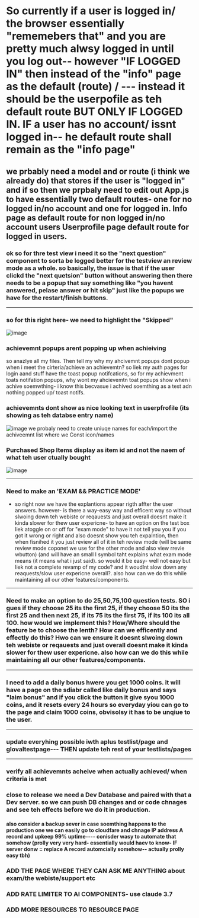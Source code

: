 
# So currently if a user is logged in/ the browser essentially "rememebers that" and you are pretty much alwsy logged in until you log out-- however "IF LOGGED IN" then instead of the "info" page as the default (route) / --- instead it should be the userpofile as teh default route BUT ONLY IF LOGGED IN. IF a user has no account/ issnt logged in-- he default route shall remain as the "info page"
we prbably need a model and or route (i think we already do) that stores if the user is "logged in" and if so then we prpbaly need to edit out App.js to have essentially two default routes- one for no logged in/no account and one for logged in.
Info page as default route for non logged in/no account users
Userprofile page default route for logged in users.
---------------------------


### ok so for thre test view i need it so the "next question" component to sorta be logged better for the testview an review mode as a whole. so basically, the issue is that if the user  clickd the "next quetsion" button without answering then there needs to be a popup that say something like "you havent answered, pelase answer or hit skip" just like the popups we have for  the restart/finish buttons.
-----------------------

### so for this right here- we need to highlight the "Skipped"
![image](https://github.com/user-attachments/assets/27ca5db8-581f-41ef-b882-f792941e221a)

### achievemnt popups arent popping up when achieiving
so anazlye all my files. Then tell my why my ahcivemnt popups dont popup when i meet the cirteria/achieve an achievemtn? so liek my auth pages for login aand stuff have the toast popup notifcations, so for my achievment toats notifation popups, why wont my ahcievemtn toat popups show when i achive soemwthing- i know this becvasue i achived soemthing as a test adn nothing popped up/ toast notifs.


### achievemnts dont show as nice looking text in userpfrofile (its showing as teh databse entry name)
![image](https://github.com/user-attachments/assets/840804c2-3d14-47b6-9539-90f202f39ca6)
we probaly need to create uniuqe names for each/import the achiveemnt list where we Const icon/names

###  Purchased Shop Items display as item id and not the naem of what teh user ctually bought
![image](https://github.com/user-attachments/assets/a285b474-d31d-466c-8f22-0d45be33d771)

------------------------------------------------
### Need to make an 'EXAM && PRACTICE MODE'
- so right now we have the explantions appear rigth affter the user answers. however- is there a way-easy way and efficent way so without slwoing down teh webiste or reqauests and just overall doesnt make it kinda slower for thew user expericne- to have an option on the test box liek atoggle on or off for "exam mode" to have it not tell you you if you got it wrong or right and also doesnt show you teh expalntion, then when fisnihed it you just review all of it in teh review mode (will be same review mode coponet we use for the other mode and also view rrevie wbutton) (and will have an small I symbol taht explains what exam mode means (it means what i just said). so would it be easy- well not easy but liek not a complete revamp of my code? and it woudlnt slow down any reaquests/slow user expericne overall?. also how can we do this while maintaining all our other features/components.
-------------------------------------------------
### Need to make an option to do 25,50,75,100 question tests. SO i gues if they choose 25 its the first 25, if they choose 50 its the first 25 and then next 25, if its 75 its the first 75, if its 100 its all 100. how would we implement this? How/Where should the feature be to choose the lenth? How can we efficently and effectly do this? Hwo can we ensure it doesnt slwoing down teh webiste or reqauests and just overall doesnt make it kinda slower for thew user expericne. also how can we do this while maintaining all our other features/components.
----------------------------------------------------------------------------------------------------------------------------------------------------------------------------------
### I need to add a daily bonus hwere you get 1000 coins. it will have a page on the sdiabr called like daily bonus and says "laim bonus" and if you click the button it give syou 1000 coins, and it resets every 24 hours so everyday yiou can go to the page and claim 1000 coins, obvisolsy it has to be unqiue to the user.
-----------------------------------------------------------------------------------------
### update everyhing possible iwth aplus testlist/page and glovaltestpage--- THEN update teh rest of your testlists/pages
-------------------------------------------------------------------------------------------------------------------------
### verify all achievemnts acheive when actually achieved/ when criteria is met

### close to release we need a Dev Database and paired with that a Dev server. so we can push DB changes and or code chnages and see teh effects before we do it in production. 
#### also consider a backup sever in case soemthing happens to the production one we can easily go to cloudfare and chnage IP address A record and upkeep 99% uptime---- conisder wasy to automate that somehow (prolly very very hard- essentially would haev to know- IF server donw = replace A record automcially somehow-- actually prolly easy tbh)

### ADD THE PAGE WHERE THEY CAN ASK ME ANYTHING about exam/the webiste/support etc

### ADD RATE LIMITER TO AI COMPONENTS- use claude 3.7

### ADD MORE RESOURCES TO RESOURCE PAGE


